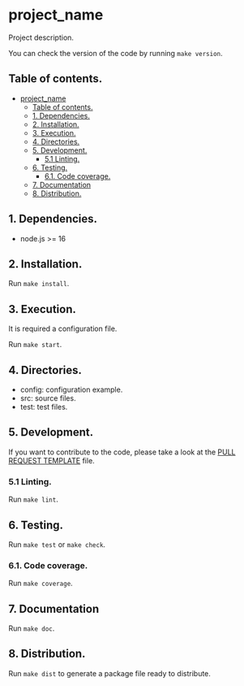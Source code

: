 # project_name

Project description.

You can check the version of the code by running `make version`.

## Table of contents.

- [project_name](#project_name)
  - [Table of contents.](#table-of-contents)
  - [1. Dependencies.](#1-dependencies)
  - [2. Installation.](#2-installation)
  - [3. Execution.](#3-execution)
  - [4. Directories.](#4-directories)
  - [5. Development.](#5-development)
    - [5.1 Linting.](#51-linting)
  - [6. Testing.](#6-testing)
    - [6.1. Code coverage.](#61-code-coverage)
  - [7. Documentation](#7-documentation)
  - [8. Distribution.](#9-distribution)

## 1. Dependencies.

* node.js >= 16

## 2. Installation.

Run `make install`.

## 3. Execution.

It is required a configuration file.

Run `make start`.

## 4. Directories.

* config: configuration example.
* src: source files.
* test: test files.

## 5. Development.

If you want to contribute to the code, please take a look at the
[PULL REQUEST TEMPLATE](PULL_REQUEST_TEMPLATE.md) file.

### 5.1 Linting.

Run `make lint`.

## 6. Testing.

Run `make test` or `make check`.

### 6.1. Code coverage.

Run `make coverage`.

## 7. Documentation

Run `make doc`.

## 8. Distribution.

Run `make dist` to generate a package file ready to distribute.

